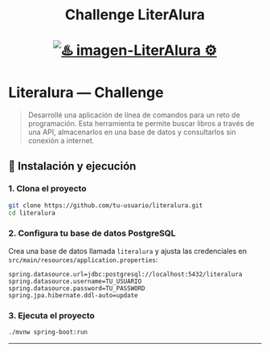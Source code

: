 
<div align="center">
  <h1 align="center">
     Challenge LiterAlura
    <br />
    <br />
    <a href="https://github.com/Fersn19/java-challenge-literalura">
      <img src="https://github.com/Fersn19/java-challenge-literalura/blob/main/src/main/resources/fondo.png" alt="♨️ imagen-LiterAlura ⚙️">
    </a>
  </h1>
</div>

#  Literalura — Challenge

> Desarrollé una aplicación de línea de comandos para un reto de programación. Esta herramienta te permite buscar libros a través de una API, almacenarlos en una base de datos y consultarlos sin conexión a internet.



## 🔧 Instalación y ejecución

### 1. Clona el proyecto
```bash
git clone https://github.com/tu-usuario/literalura.git
cd literalura
```

### 2. Configura tu base de datos PostgreSQL
Crea una base de datos llamada `literalura` y ajusta las credenciales en `src/main/resources/application.properties`:

```properties
spring.datasource.url=jdbc:postgresql://localhost:5432/literalura
spring.datasource.username=TU_USUARIO
spring.datasource.password=TU_PASSWORD
spring.jpa.hibernate.ddl-auto=update
```

### 3. Ejecuta el proyecto
```bash
./mvnw spring-boot:run
```

---

